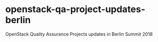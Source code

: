 # openstack-qa-project-updates-berlin
OpenStack Quality Assurance Projects updates in Berlin Summit 2018
